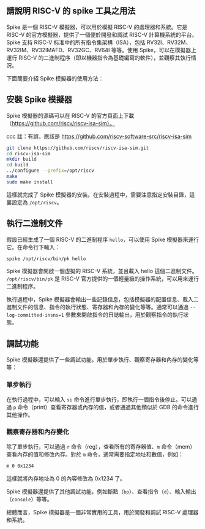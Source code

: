 ## 請說明 RISC-V 的 spike 工具之用法

Spike 是一個 RISC-V 模擬器，可以用於模擬 RISC-V 的處理器和系統。它是 RISC-V 的官方模擬器，提供了一個便於開發和調試 RISC-V 計算機系統的平台。Spike 支持 RISC-V 标准中的所有指令集架構（ISA），包括 RV32I、RV32M、RV32IM、RV32IMAFD、RV32GC、RV64I 等等。使用 Spike，可以在模擬器上運行 RISC-V 的二進制程序（即以機器指令為基礎編寫的軟件），並觀察其執行情況。

下面簡要介紹 Spike 模擬器的使用方法：

## 安裝 Spike 模擬器


Spike 模擬器的源碼可以在 RISC-V 的官方頁面上下載（https://github.com/riscv/riscv-isa-sim）。

ccc 註：有誤，應該是 https://github.com/riscv-software-src/riscv-isa-sim

```bash
git clone https://github.com/riscv/riscv-isa-sim.git
cd riscv-isa-sim
mkdir build
cd build
../configure --prefix=/opt/riscv
make
sudo make install
```

這樣就完成了 Spike 模擬器的安裝。在安裝過程中，需要注意指定安裝目錄，這裏設定為 `/opt/riscv`。

## 執行二進制文件

假設已經生成了一個 RISC-V 的二進制程序 `hello`，可以使用 Spike 模擬器來運行它。在命令行下輸入：

```bash
spike /opt/riscv/bin/pk hello
```

Spike 模擬器會開啟一個虛擬的 RISC-V 系統，並且載入 hello 這個二進制文件。 `/opt/riscv/bin/pk` 是 RISC-V 官方提供的一個輕量級的操作系統，可以用來運行二進制程序。

執行過程中，Spike 模擬器會輸出一些記錄信息，包括模擬器的配置信息、載入二進制文件的信息、指令的執行狀態、寄存器和內存的變化等等。通常可以通過 `--log-committed-insns=1` 參數來開啟指令的日誌輸出，用於觀察指令的執行狀態。

## 調試功能

Spike 模擬器還提供了一些調試功能，用於單步執行、觀察寄存器和內存的變化等等：

### 單步執行

在執行過程中，可以輸入 `si` 命令進行單步執行，即執行一個指令後停止。可以通過 `p` 命令（print）查看寄存器或內存的值，或者通過其他類似於 GDB 的命令進行其他操作。

### 觀察寄存器和內存變化

除了單步執行，可以通過 `r` 命令（reg），查看所有的寄存器值、`m` 命令（mem）查看內存的值和修改內存。對於 `m` 命令，通常需要指定地址和數值，例如：

```bash
m 0 0x1234
```

這樣就將內存地址為 0 的內容修改為 0x1234 了。

Spike 模擬器還提供了其他調試功能，例如斷點（`bp`）、查看指令（`d`）、輸入輸出（`console`）等等。

總體而言，Spike 模擬器是一個非常實用的工具，用於開發和調試 RISC-V 處理器和系統。